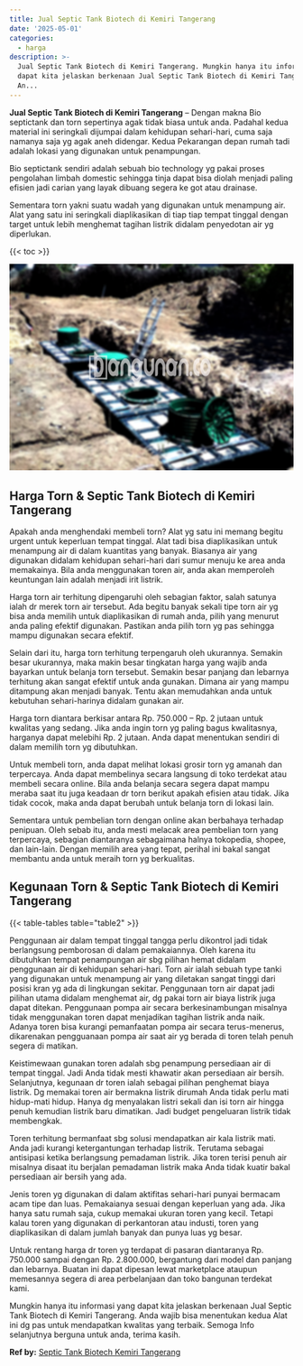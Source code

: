 ```yaml
---
title: Jual Septic Tank Biotech di Kemiri Tangerang
date: '2025-05-01'
categories:
  - harga
description: >-
  Jual Septic Tank Biotech di Kemiri Tangerang. Mungkin hanya itu informasi yang
  dapat kita jelaskan berkenaan Jual Septic Tank Biotech di Kemiri Tangerang.
  An...
---
```


**Jual Septic Tank Biotech di Kemiri Tangerang** – Dengan makna Bio septictank dan torn sepertinya agak tidak biasa untuk anda. Padahal kedua material ini seringkali dijumpai dalam kehidupan sehari-hari, cuma saja namanya saja yg agak aneh didengar. Kedua Pekarangan depan rumah tadi adalah lokasi yang digunakan untuk penampungan.

Bio septictank sendiri adalah sebuah bio technology yg pakai proses pengolahan limbah domestic sehingga tinja dapat bisa diolah menjadi paling efisien jadi carian yang layak dibuang segera ke got atau drainase.

Sementara torn yakni suatu wadah yang digunakan untuk menampung air. Alat yang satu ini seringkali diaplikasikan di tiap tiap tempat tinggal dengan target untuk lebih menghemat tagihan listrik didalam penyedotan air yg diperlukan.

{{< toc >}}

![Jual Septic Tank Biotech di Kemiri Tangerang](/images/jual-bio-septictank-42.png)

## Harga Torn & Septic Tank Biotech di Kemiri Tangerang

Apakah anda menghendaki membeli torn? Alat yg satu ini memang begitu urgent untuk keperluan tempat tinggal. Alat tadi bisa diaplikasikan untuk menampung air di dalam kuantitas yang banyak. Biasanya air yang digunakan didalam kehidupan sehari-hari dari sumur menuju ke area anda memakainya. Bila anda menggunakan toren air, anda akan memperoleh keuntungan lain adalah menjadi irit listrik.

Harga torn air terhitung dipengaruhi oleh sebagian faktor, salah satunya ialah dr merek torn air tersebut. Ada begitu banyak sekali tipe torn air yg bisa anda memilih untuk diaplikasikan di rumah anda, pilih yang menurut anda paling efektif digunakan. Pastikan anda pilih torn yg pas sehingga mampu digunakan secara efektif.

Selain dari itu, harga torn terhitung terpengaruh oleh ukurannya. Semakin besar ukurannya, maka makin besar tingkatan harga yang wajib anda bayarkan untuk belanja torn tersebut. Semakin besar panjang dan lebarnya terhitung akan sangat efektif untuk anda gunakan. Dimana air yang mampu ditampung akan menjadi banyak. Tentu akan memudahkan anda untuk kebutuhan sehari-harinya didalam gunakan air.

Harga torn diantara berkisar antara Rp. 750.000 – Rp. 2 jutaan untuk kwalitas yang sedang. Jika anda ingin torn yg paling bagus kwalitasnya, harganya dapat melebihi Rp. 2 jutaan. Anda dapat menentukan sendiri di dalam memilih torn yg dibutuhkan.

Untuk membeli torn, anda dapat melihat lokasi grosir torn yg amanah dan terpercaya. Anda dapat membelinya secara langsung di toko terdekat atau membeli secara online. Bila anda belanja secara segera dapat mampu meraba saat itu juga keadaan dr torn berikut apakah efisien atau tidak. Jika tidak cocok, maka anda dapat berubah untuk belanja torn di lokasi lain.

Sementara untuk pembelian torn dengan online akan berbahaya terhadap penipuan. Oleh sebab itu, anda mesti melacak area pembelian torn yang terpercaya, sebagian diantaranya sebagaimana halnya tokopedia, shopee, dan lain-lain. Dengan memilih area yang tepat, perihal ini bakal sangat membantu anda untuk meraih torn yg berkualitas.

## Kegunaan Torn & Septic Tank Biotech di Kemiri Tangerang

{{< table-tables table="table2" >}}

Penggunaan air dalam tempat tinggal tangga perlu dikontrol jadi tidak berlangsung pemborosan di dalam pemakaiannya. Oleh karena itu dibutuhkan tempat penampungan air sbg pilihan hemat didalam penggunaan air di kehidupan sehari-hari. Torn air ialah sebuah type tanki yang digunakan untuk menampung air yang diletakan sangat tinggi dari posisi kran yg ada di lingkungan sekitar. Penggunaan torn air dapat jadi pilihan utama didalam menghemat air, dg pakai torn air biaya listrik juga dapat ditekan. Penggunaan pompa air secara berkesinambungan misalnya tidak menggunakan toren dapat menjadikan tagihan listrik anda naik. Adanya toren bisa kurangi pemanfaatan pompa air secara terus-menerus, dikarenakan pengguanaan pompa air saat air yg berada di toren telah penuh segera di matikan.

Keistimewaan gunakan toren adalah sbg penampung persediaan air di tempat tinggal. Jadi Anda tidak mesti khawatir akan persediaan air bersih. Selanjutnya, kegunaan dr toren ialah sebagai pilihan penghemat biaya listrik. Dg memakai toren air bermakna listrik dirumah Anda tidak perlu mati hidup-mati hidup. Hanya dg menyalakan listri sekali dan isi torn air hingga penuh kemudian listrik baru dimatikan. Jadi budget pengeluaran listrik tidak membengkak.

Toren terhitung bermanfaat sbg solusi mendapatkan air kala listrik mati. Anda jadi kurangi ketergantungan terhadap listrik. Terutama sebagai antisipasi ketika berlangsung pemadaman listrik. Jika toren terisi penuh air misalnya disaat itu berjalan pemadaman listrik maka Anda tidak kuatir bakal persediaan air bersih yang ada.

Jenis toren yg digunakan di dalam aktifitas sehari-hari punyai bermacam acam tipe dan luas. Pemakaianya sesuai dengan keperluan yang ada. Jika hanya satu rumah saja, cukup memakai ukuran toren yang kecil. Tetapi kalau toren yang digunakan di perkantoran atau industi, toren yang diaplikasikan di dalam jumlah banyak dan punya luas yg besar.

Untuk rentang harga dr toren yg terdapat di pasaran diantaranya Rp. 750.000 sampai dengan Rp. 2.800.000, bergantung dari model dan panjang dan lebarnya. Buatan ini dapat dipesan lewat marketplace ataupun memesannya segera di area perbelanjaan dan toko bangunan terdekat kami.

Mungkin hanya itu informasi yang dapat kita jelaskan berkenaan Jual Septic Tank Biotech di Kemiri Tangerang. Anda wajib bisa menentukan kedua Alat ini dg pas untuk mendapatkan kwalitas yang terbaik. Semoga Info selanjutnya berguna untuk anda, terima kasih.

**Ref by:** [Septic Tank Biotech Kemiri Tangerang](https://id.wikipedia.org/wiki/Septic)
